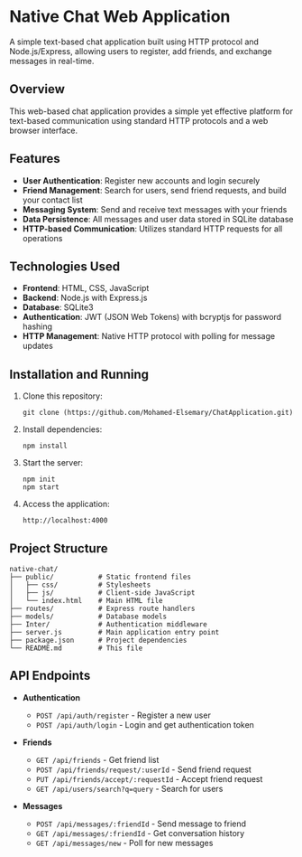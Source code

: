 # Native Chat Web Application

A simple text-based chat application built using HTTP protocol and Node.js/Express, allowing users to register, add friends, and exchange messages in real-time.

## Overview

This web-based chat application provides a simple yet effective platform for text-based communication using standard HTTP protocols and a web browser interface.

## Features

- **User Authentication**: Register new accounts and login securely
- **Friend Management**: Search for users, send friend requests, and build your contact list
- **Messaging System**: Send and receive text messages with your friends
- **Data Persistence**: All messages and user data stored in SQLite database
- **HTTP-based Communication**: Utilizes standard HTTP requests for all operations

## Technologies Used
- **Frontend**: HTML, CSS, JavaScript
- **Backend**: Node.js with Express.js
- **Database**: SQLite3
- **Authentication**: JWT (JSON Web Tokens) with bcryptjs for password hashing
- **HTTP Management**: Native HTTP protocol with polling for message updates

## Installation and Running 

1. Clone this repository:
   ```
   git clone (https://github.com/Mohamed-Elsemary/ChatApplication.git)
   ```

2. Install dependencies:
   ```
   npm install
   ```

3. Start the server:
   ```
   npm init
   npm start
   ```

4. Access the application:
   ```
   http://localhost:4000

## Project Structure

```
native-chat/
├── public/           # Static frontend files
│   ├── css/          # Stylesheets
│   ├── js/           # Client-side JavaScript
│   └── index.html    # Main HTML file
├── routes/           # Express route handlers
├── models/           # Database models
├── Inter/            # Authentication middleware
├── server.js         # Main application entry point
├── package.json      # Project dependencies
└── README.md         # This file
```

## API Endpoints

- **Authentication**
  - `POST /api/auth/register` - Register a new user
  - `POST /api/auth/login` - Login and get authentication token

- **Friends**
  - `GET /api/friends` - Get friend list
  - `POST /api/friends/request/:userId` - Send friend request
  - `PUT /api/friends/accept/:requestId` - Accept friend request
  - `GET /api/users/search?q=query` - Search for users

- **Messages**
  - `POST /api/messages/:friendId` - Send message to friend
  - `GET /api/messages/:friendId` - Get conversation history
  - `GET /api/messages/new` - Poll for new messages
